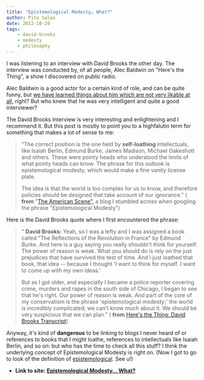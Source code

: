 ```yaml
---
title: "Epistemological Modesty… What?"
author: Pito Salas
date: 2012-10-29
tags:
    - david-brooks
    - modesty
    - philosophy
---
```




I was listening to an interview with David Brooks the other day. The interview
was conducted by, of all people, Alec Baldwin on "Here's the Thing", a show I
discovered on public radio.

Alec Baldwin is a good actor for a certain kind of role, and can be quite
funny, but [we have learned things about him which are not very likable at
all,](<http://www.people.com/people/article/0,,20285148,00.html>) right? But
who knew that he was very intelligent and quite a good interviewer?

The David Brooks interview is very interesting and enlightening and I
recommend it. But this post is mostly to point you to a highfalutin term for
something that makes a lot of sense to me:

> "The correct position is the one held by **self-loathing** intellectuals,
> like Isaiah Berlin, Edmund Burke, James Madison, Michael Oakeshott and
> others. These were pointy heads who understood the limits of what pointy
> heads can know. The phrase for this outlook is epistemological modesty,
> which would make a fine vanity license plate.
>
> The idea is that the world is too complex for us to know, and therefore
> policies should be designed that take account of our ignorance." ( **from**
> "[The American
> Scene",](<http://theamericanscene.com/2009/02/20/epistemological-modesty>) a
> blog I stumbled across when googling the phrase "Epistemological Modesty")

Here is the David Brooks quote where I first encountered the phrase:

> " **David Brooks:** Yeah, so I was a lefty and I was assigned a book called
> "The Reflections of the Revolution in France" by Edmund Burke. And here is a
> guy saying you really shouldn't think for yourself. The power of reason is
> weak. What you should do is rely on the just prejudices that have survived
> the test of time. And I just loathed that book, that idea -- because I
> thought 'I want to think for myself. I want to come up with my own ideas.'
>
> But as I got older, and especially I became a police reporter covering
> crime, murders and rapes in the south side of Chicago, I began to see that
> he's right. Our power of reason is weak. And part of the core of my
> conservatism is the phrase 'epistemological modesty;' the world is
> incredibly complicated; we can’t know much about it. We should be very
> suspicious that we can plan." ( **from** [Here's the Thing: David Brooks
> Transcript](<http://www.wnyc.org/shows/heresthething/2012/oct/08/transcript/>))

Anyway, it's kind of **dangerous** to be linking to blogs I never heard of or
references to books that I might loathe, references to intellectuals like
Isaiah Berlin, and so on: but who has the time to check all this stuff? I
think the underlying concept of Epistemological Modesty is right on. (Now I
got to go to look of the definition of
[epistemological](<http://en.wikipedia.org/wiki/Epistemology>). See u!)


* **Link to site:** **[Epistemological Modesty… What?](None)**
